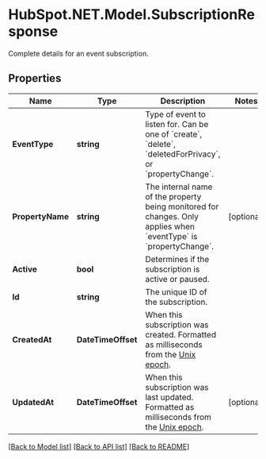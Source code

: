 # HubSpot.NET.Model.SubscriptionResponse
Complete details for an event subscription.

## Properties

Name | Type | Description | Notes
------------ | ------------- | ------------- | -------------
**EventType** | **string** | Type of event to listen for. Can be one of &#x60;create&#x60;, &#x60;delete&#x60;, &#x60;deletedForPrivacy&#x60;, or &#x60;propertyChange&#x60;. | 
**PropertyName** | **string** | The internal name of the property being monitored for changes. Only applies when &#x60;eventType&#x60; is &#x60;propertyChange&#x60;. | [optional] 
**Active** | **bool** | Determines if the subscription is active or paused. | 
**Id** | **string** | The unique ID of the subscription. | 
**CreatedAt** | **DateTimeOffset** | When this subscription was created. Formatted as milliseconds from the [Unix epoch](#). | 
**UpdatedAt** | **DateTimeOffset** | When this subscription was last updated. Formatted as milliseconds from the [Unix epoch](#). | [optional] 

[[Back to Model list]](../README.md#documentation-for-models) [[Back to API list]](../README.md#documentation-for-api-endpoints) [[Back to README]](../README.md)

